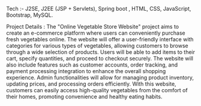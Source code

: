 Tech :- J2SE, J2EE (JSP + Servlets), Spring boot , HTML, CSS, JavaScript, Bootstrap, MySQL.

Project Details : The "Online Vegetable Store Website" project aims to create an e-commerce platform where users can conveniently purchase fresh vegetables online. The website will offer a user-friendly interface with categories for various types of vegetables, allowing customers to browse through a wide selection of products. Users will be able to add items to their cart, specify quantities, and proceed to checkout securely. The website will also include features such as customer accounts, order tracking, and payment processing integration to enhance the overall shopping experience. Admin functionalities will allow for managing product inventory, updating prices, and processing orders efficiently. With this website, customers can easily access high-quality vegetables from the comfort of their homes, promoting convenience and healthy eating habits.
